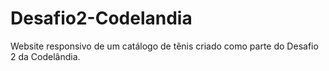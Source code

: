 # Desafio2-Codelandia
Website responsivo de um catálogo de tênis criado como parte do Desafio 2 da Codelândia.
